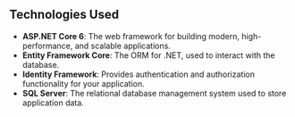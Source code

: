 ## Technologies Used
- **ASP.NET Core 6**: The web framework for building modern, high-performance, and scalable applications.
- **Entity Framework Core**: The ORM for .NET, used to interact with the database.
- **Identity Framework**: Provides authentication and authorization functionality for your application.
- **SQL Server**: The relational database management system used to store application data.
